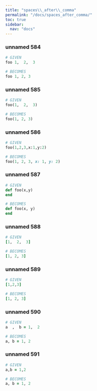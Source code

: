 ```yaml
---
title: "spaces\\_after\\_comma"
permalink: "/docs/spaces_after_comma/"
toc: true
sidebar:
  nav: "docs"
---
```

### unnamed 584
```ruby
# GIVEN
foo 1,  2,  3
```
```ruby
# BECOMES
foo 1, 2, 3
```
### unnamed 585
```ruby
# GIVEN
foo(1,  2,  3)
```
```ruby
# BECOMES
foo(1, 2, 3)
```
### unnamed 586
```ruby
# GIVEN
foo(1,2,3,x:1,y:2)
```
```ruby
# BECOMES
foo(1, 2, 3, x: 1, y: 2)
```
### unnamed 587
```ruby
# GIVEN
def foo(x,y)
end
```
```ruby
# BECOMES
def foo(x, y)
end
```
### unnamed 588
```ruby
# GIVEN
[1,  2,  3]
```
```ruby
# BECOMES
[1, 2, 3]
```
### unnamed 589
```ruby
# GIVEN
[1,2,3]
```
```ruby
# BECOMES
[1, 2, 3]
```
### unnamed 590
```ruby
# GIVEN
a  ,  b = 1,  2
```
```ruby
# BECOMES
a, b = 1, 2
```
### unnamed 591
```ruby
# GIVEN
a,b = 1,2
```
```ruby
# BECOMES
a, b = 1, 2
```
